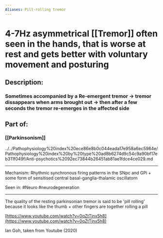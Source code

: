 ```yaml
---
Aliases: Pill-rolling tremor
---
```

# 4-7Hz asymmetrical [[Tremor]] often seen in the hands, that is worse at rest and gets better with voluntary movement and posturing
## Description:
### Sometimes accompanied by a Re-emergent tremor -> tremor dissappears when arms brought out -> then after a few seconds the tremor re-emerges in the affected side
## Part of:
### [[Parkinsonism]]

../../Pathophysiology%20index%20ece86e8b0c044eada17e958a6ec5984e/Pathophysiology%20index%20by%20type%20ad8b6274d9c54c9a90bf17eb311f049f/Anti-psychotics%2092ec73844b26451ab81ae1fdce4ce029.md

---
Mechanism: Rhythmic synchronous firing patterns in the SNpc and GPi + some form of sensitised central basal-ganglia-thalamic oscillatorn

Seen in: #Neuro #neurodegeneration 

---

The quality of the resting parkinsonian tremor is said to be 'pill rolling' because it looks like the thumb + other fingers are together rolling a pill

[https://www.youtube.com/watch?v=0qZtTjnx5h8](https://www.youtube.com/watch?v=0qZtTjnx5h8)

Ian Goh, taken from Youtube (2020)
